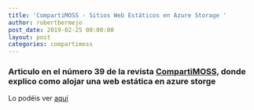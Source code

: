 ```yaml
---
title: 'CompartiMOSS - Sitios Web Estáticos en Azure Storage '
author: robertbermejo
post_date: 2019-02-25 00:00:00
layout: post
categories: compartimoss
---
```


### Articulo en el número 39 de la revista [CompartiMOSS](http://www.compartimoss.com/revistas/numero-39)<!--break-->, donde explico como alojar una web estática en azure storge
Lo podéis ver [aquí](http://www.compartimoss.com/revistas/numero-39/sitios-web-estaticos-en-azure-storage)

